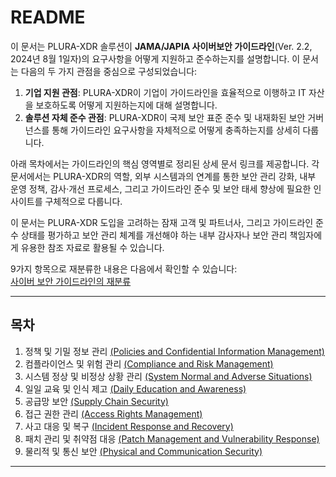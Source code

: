 # README

이 문서는 PLURA-XDR 솔루션이 **JAMA/JAPIA 사이버보안 가이드라인**(Ver. 2.2, 2024년 8월 1일자)의 요구사항을 어떻게 지원하고 준수하는지를 설명합니다. 이 문서는 다음의 두 가지 관점을 중심으로 구성되었습니다:

1. **기업 지원 관점**: PLURA-XDR이 기업이 가이드라인을 효율적으로 이행하고 IT 자산을 보호하도록 어떻게 지원하는지에 대해 설명합니다.  
2. **솔루션 자체 준수 관점**: PLURA-XDR이 국제 보안 표준 준수 및 내재화된 보안 거버넌스를 통해 가이드라인 요구사항을 자체적으로 어떻게 충족하는지를 상세히 다룹니다.

아래 목차에서는 가이드라인의 핵심 영역별로 정리된 상세 문서 링크를 제공합니다. 각 문서에서는 PLURA-XDR의 역할, 외부 시스템과의 연계를 통한 보안 관리 강화, 내부 운영 정책, 감사·개선 프로세스, 그리고 가이드라인 준수 및 보안 태세 향상에 필요한 인사이트를 구체적으로 다룹니다.

이 문서는 PLURA-XDR 도입을 고려하는 잠재 고객 및 파트너사, 그리고 가이드라인 준수 상태를 평가하고 보안 관리 체계를 개선해야 하는 내부 감사자나 보안 관리 책임자에게 유용한 참조 자료로 활용될 수 있습니다.

9가지 항목으로 재분류한 내용은 다음에서 확인할 수 있습니다:  
  [사이버 보안 가이드라인의 재분류](cybersecurity_guidelines.md)

---

## 목차

1. 정책 및 기밀 정보 관리 [(Policies and Confidential Information Management)](https://github.com/qubitsec/plura/blob/main/compliance/jama_japia/v2.2/ko/content/1_policies_and_confidential_information_management.md)  
2. 컴플라이언스 및 위험 관리 [(Compliance and Risk Management)](https://github.com/qubitsec/plura/blob/main/compliance/jama_japia/v2.2/ko/content/2_compliance_and_risk_management.md)  
3. 시스템 정상 및 비정상 상황 관리 [(System Normal and Adverse Situations)](https://github.com/qubitsec/plura/blob/main/compliance/jama_japia/v2.2/ko/content/3_system_normal_and_adverse_situations.md)  
4. 일일 교육 및 인식 제고 [(Daily Education and Awareness)](https://github.com/qubitsec/plura/blob/main/compliance/jama_japia/v2.2/ko/content/4_daily_education_and_awareness.md)  
5. 공급망 보안 [(Supply Chain Security)](https://github.com/qubitsec/plura/blob/main/compliance/jama_japia/v2.2/ko/content/5_supply_chain_security.md)  
6. 접근 권한 관리 [(Access Rights Management)](https://github.com/qubitsec/plura/blob/main/compliance/jama_japia/v2.2/ko/content/6_access_rights_management.md)  
7. 사고 대응 및 복구 [(Incident Response and Recovery)](https://github.com/qubitsec/plura/blob/main/compliance/jama_japia/v2.2/ko/content/7_incident_response_and_recovery.md)  
8. 패치 관리 및 취약점 대응 [(Patch Management and Vulnerability Response)](https://github.com/qubitsec/plura/blob/main/compliance/jama_japia/v2.2/ko/content/8_patch_management_and_vulnerability_response.md)  
9. 물리적 및 통신 보안 [(Physical and Communication Security)](https://github.com/qubitsec/plura/blob/main/compliance/jama_japia/v2.2/ko/content/9_physical_and_communication_security.md)

---
